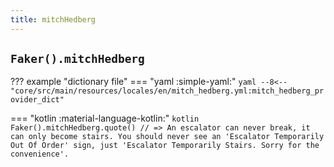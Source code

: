 ```yaml
---
title: mitchHedberg
---
```


## `Faker().mitchHedberg`

??? example "dictionary file"
    === "yaml :simple-yaml:"
        ```yaml
        --8<-- "core/src/main/resources/locales/en/mitch_hedberg.yml:mitch_hedberg_provider_dict"
        ```

=== "kotlin :material-language-kotlin:"
    ```kotlin
    Faker().mitchHedberg.quote() // => An escalator can never break, it can only become stairs. You should never see an 'Escalator Temporarily Out Of Order' sign, just 'Escalator Temporarily Stairs. Sorry for the convenience'.
    ```
